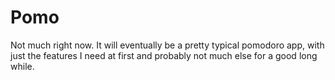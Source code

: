 Pomo
====
Not much right now. It will eventually be a pretty typical pomodoro app, with just the features I need at first and probably not much else for a good long while.